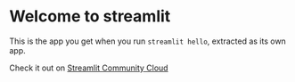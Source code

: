 # Welcome to streamlit

This is the app you get when you run `streamlit hello`, extracted as its own app.

Check it out on [Streamlit Community Cloud](https://st-hello-app.streamlit.app/)
